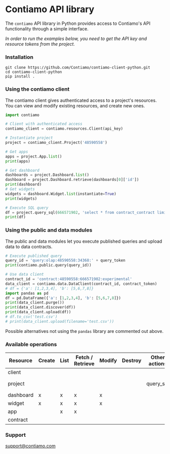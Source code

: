 # Contiamo API library

The `contiamo` API library in Python provides access to Contiamo's API functionality through a simple interface.

*In order to run the examples below, you need to get the API key and resource tokens from the project.*

### Installation

```
git clone https://github.com/Contiamo/contiamo-client-python.git
cd contiamo-client-python
pip install .
```

### Using the contiamo client

The contiamo client gives authenticated access to a project's resources. You can view and modify existing resources, and create new ones.

```python
import contiamo

# Client with authenticated access
contiamo_client = contiamo.resources.Client(api_key)

# Instantiate project
project = contiamo_client.Project('48590558')

# Get apps
apps = project.App.list()
print(apps)

# Get dashboard
dashboards = project.Dashboard.list()
dashboard = project.Dashboard.retrieve(dashboards[0]['id'])
print(dashboard)
# Get widgets
widgets = dashboard.Widget.list(instantiate=True)
print(widgets)

# Execute SQL query
df = project.query_sql(666571902, 'select * from contract_contract limit 1;')
print(df)
```

### Using the public and data modules

The public and data modules let you execute published queries and upload data to data contracts.

```python
# Execute published query
query_id = 'query:olap:48590558:34368:' + query_token
print(contiamo.public.query(query_id))

# Use data client
contract_id = 'contract:48590558:666571902:experimental'
data_client = contiamo.data.DataClient(contract_id, contract_token)
# df = {'a': [1,2,3,4], 'b': [5,6,7,8]}
import pandas as pd
df = pd.DataFrame({'a': [1,2,3,4], 'b': [5,6,7,8]})
print(data_client.purge())
print(data_client.discover(df))
print(data_client.upload(df))
# df.to_csv('test.csv')
# print(data_client.upload(filename='test.csv'))
```

Possible alternatives not using the `pandas` library are commented out above.

### Available operations

| Resource     | Create | List | Fetch / Retrieve | Modify | Destroy | Other actions   | Child Resources       |
|--------------|--------|------|------------------|--------|---------|-----------------|-----------------------|
| client       |        |      |                  |        |         |                 | project               |
| project      |        |      |                  |        |         | query_sql       | app, dashboard        |
| dashboard    | x      | x    | x                | x      |         |                 | widget                |
| widget       | x      | x    | x                | x      |         |                 |                       |
| app          |        | x    | x                |        |         |                 | contract              |
| contract     |        |      |                  |        |         |                 |                       |

### Support

support@contiamo.com
